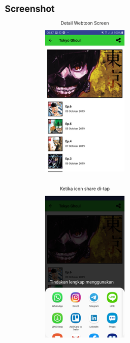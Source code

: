 # Screenshot
<p align="center">Detail Webtoon Screen</p>
<p align="center">
<img src="./31.jpg" width="250" align="center">
</p>
<br>
<p align="center">Ketika icon share di-tap</p>
<p align="center">
<img src="./32.jpg" width="250" align="center">
</p>
